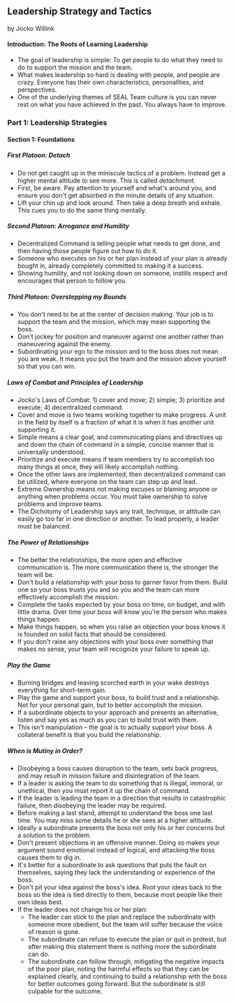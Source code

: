## Leadership Strategy and Tactics

by Jocko Willink

#### Introduction: The Roots of Learning Leadership

* The goal of leadership is simple: To get people to do what they need to do to support the mission and the team.
* What makes leadership so hard is dealing with people, and people are crazy. Everyone has their own characteristics, personalities, and perspectives.
* One of the underlying themes of SEAL Team culture is you can never rest on what you have achieved in the past. You always have to improve.

### Part 1: Leadership Strategies

#### Section 1: Foundations

##### First Platoon: Detach

* Do not get caught up in the miniscule tactics of a problem. Instead get a higher mental altitude to see more. This is called *detachment*.
* First, be aware. Pay attention to yourself and what's around you, and ensure you don't get absorbed in the minute details of any situation.
* Lift your chin up and look around. Then take a deep breath and exhale. This cues you to do the same thing mentally.

##### Second Platoon: Arrogance and Humility

* Decentralized Command is telling people what needs to get done, and then having those people figure out how to do it.
* Someone who executes on his or her plan instead of your plan is already bought in, already completely committed to making it a success.
* Showing humility, and not looking down on someone, instills respect and encourages that person to follow you.

##### Third Platoon: Overstepping my Bounds

* You don't need to be at the center of decision making. Your job is to support the team and the mission, which may mean supporting the boss.
* Don't jockey for position and maneuver against one another rather than maneuvering against the enemy.
* Subordinating your ego to the mission and to the boss does not mean you are weak. It means you put the team and the mission above yourself so that you can win.

##### Laws of Combat and Principles of Leadership

* Jocko's Laws of Combat: 1) cover and move; 2) simple; 3) prioritize and execute; 4) decentralized command.
* Cover and move is two teams working together to make progress. A unit in the field by itself is a fraction of what it is when it has another unit supporting it.
* Simple means a clear goal, and communicating plans and directives up and down the chain of command in a simple, concise manner that is universally understood.
* Prioritize and execute means if team members try to accomplish too many things at once, they will likely accomplish nothing.
* Once the other laws are implemented, then decentralized command can be utilized, where everyone on the team can step up and lead.
* Extreme Ownership means not making excuses or blaming anyone or anything when problems occur. You must take ownership to solve problems and improve teams.
* The Dichotomy of Leadership says any trait, technique, or attitude can easily go too far in one direction or another. To lead properly, a leader must be balanced.

##### The Power of Relationships

* The better the relationships, the more open and effective communication is. The more communication there is, the stronger the team will be.
* Don't build a relationship with your boss to garner favor from them. Build one so your boss trusts you and so you and the team can more effectively accomplish the mission.
* Complete the tasks expected by your boss on time, on budget, and with little drama. Over time your boss will know you're the person who makes things happen.
* Make things happen, so when you raise an objection your boss knows it is founded on solid facts that should be considered.
* If you don't raise any objections with your boss over something that makes no sense, your team will recognize your failure to speak up.

##### Play the Game

* Burning bridges and leaving scorched earth in your wake destroys everything for short-term gain.
* Play the game and support your boss, to build trust and a relationship. Not for your personal gain, but to better accomplish the mission.
* If a subordinate objects to your approach and presents an alternative, listen and say yes as much as you can to build trust with them.
* This isn't manipulation – the goal is to actually support your boss. A collateral benefit is that you build the relationship.

##### When is Mutiny in Order?

* Disobeying a boss causes disruption to the team, sets back progress, and may result in mission failure and disintegration of the team.
* If a leader is asking the team to do something that is illegal, immoral, or unethical, then you must report it up the chain of command.
* If the leader is leading the team in a direction that results in catastrophic failure, then disobeying the leader may be required.
* Before making a last stand, attempt to understand the boss one last time. You may miss some details he or she sees at a higher altitude.
* Ideally a subordinate presents the boss not only his or her concerns but a solution to the problem.
* Don't present objections in an offensive manner. Doing so makes your argument sound emotional instead of logical, and attacking the boss causes them to dig in.
* It's better for a subordinate to ask questions that puts the fault on themselves, saying they lack the understanding or experience of the boss.
* Don't pit your idea against the boss's idea. Root your ideas back to the boss so the idea is tied directly to them, because most people like their own ideas best.
* If the leader does not change his or her plan:
  * The leader can stick to the plan and replace the subordinate with someone more obedient, but the team will suffer because the voice of reason is gone.
  * The subordinate can refuse to execute the plan or quit in protest, but after making this statement there is nothing more the subordinate can do.
  * The subordinate can follow through, mitigating the negative impacts of the poor plan, noting the harmful effects so that they can be explained clearly, and continuing to build a relationship with the boss for better outcomes going forward. But the subordinate is still culpable for the outcome.
